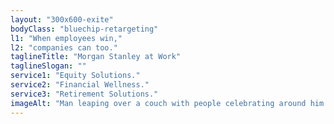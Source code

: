 ```yaml
---
layout: "300x600-exite"
bodyClass: "bluechip-retargeting"
l1: "When employees win,"
l2: "companies can too."
taglineTitle: "Morgan Stanley at Work"
taglineSlogan: ""
service1: "Equity Solutions."
service2: "Financial Wellness."
service3: "Retirement Solutions."
imageAlt: "Man leaping over a couch with people celebrating around him in a corporate office."
---
```

 